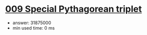 [009 Special Pythagorean triplet](http://projecteuler.net/problem=9)
========================

- answer: 31875000 
- min used time: 0 ms

